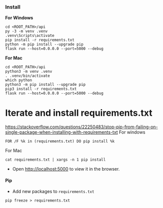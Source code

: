 ### Install

**For Windows**

```
cd <ROOT_PATH>/api
py -3 -m venv .venv
.venv\Scripts\activate
pip install -r requirements.txt
python -m pip install --upgrade pip
flask run --host=0.0.0.0 --port=5000 --debug
```

**For Mac**

```
cd <ROOT_PATH>/api
python3 -m venv .venv
. .venv/bin/activate
which python
python3 -m pip install --upgrade pip
pip3 install -r requirements.txt
flask run --host=0.0.0.0 --port=5000 --debug
```

# Iterate and install requirements.txt

https://stackoverflow.com/questions/22250483/stop-pip-from-failing-on-single-package-when-installing-with-requirements-txt
For windows

```
FOR /F %k in (requirements.txt) DO pip install %k
```

For Mac

```
cat requirements.txt | xargs -n 1 pip install
```

- Open [http://localhost:5000](http://localhost:5000) to view it in the browser.

#### Pip

- Add new packages to `requirements.txt`

```
pip freeze > requirements.txt
```
